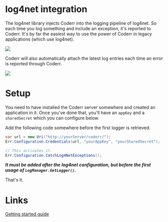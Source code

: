log4net integration
================

The log4net library injects Coderr into the logging pipeline of log4net. So each time you log something and include an exception, it's reported to Coderr. It's by far the easiest way to use the power of Coderr in legacy applications (which use log4net).


![](/screens/libraries/log4net/contextinfo.png)

Coderr will also automatically attach the latest log entries each time an error is reported through Coderr.


![](/screens/libraries/log4net/logs.png)

# Setup

You need to have installed the Coderr server somewhere and created an application in it. Once you've done that, you'll have an `appKey` and a `sharedSecret` which you can configure below.

Add the following code somewhere before the first logger is retrieved.

```csharp
var url = new Uri("http://yourServer/coderr/");
Err.Configuration.Credentials(url, "yourAppKey", "yourSharedSecret");

// This activates it.
Err.Configuration.CatchLog4NetExceptions();
```

***It must be added after the log4net configuration, but before the first usage of `LogManager.GetLogger()`.***


That's it. 

# Links

[Getting started guide](/getting-started.md)
